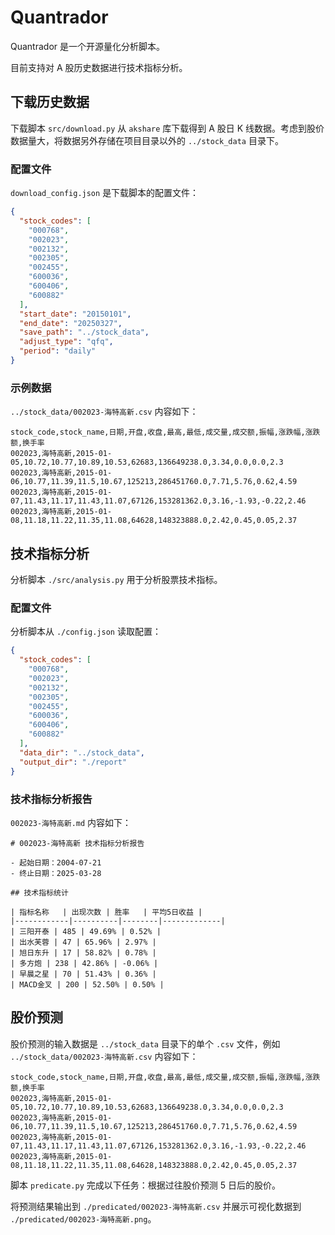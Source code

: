 # Quantrador

Quantrador 是一个开源量化分析脚本。

目前支持对 A 股历史数据进行技术指标分析。

## 下载历史数据

下载脚本 `src/download.py` 从 `akshare` 库下载得到 A 股日 K 线数据。考虑到股价数据量大，将数据另外存储在项目目录以外的 `../stock_data` 目录下。

### 配置文件

`download_config.json` 是下载脚本的配置文件：

```json
{
  "stock_codes": [
    "000768",
    "002023",
    "002132",
    "002305",
    "002455",
    "600036",
    "600406",
    "600882"
  ],
  "start_date": "20150101",
  "end_date": "20250327",
  "save_path": "../stock_data",
  "adjust_type": "qfq",
  "period": "daily"
}
```

### 示例数据

`../stock_data/002023-海特高新.csv` 内容如下：

```csv
stock_code,stock_name,日期,开盘,收盘,最高,最低,成交量,成交额,振幅,涨跌幅,涨跌额,换手率
002023,海特高新,2015-01-05,10.72,10.77,10.89,10.53,62683,136649238.0,3.34,0.0,0.0,2.3
002023,海特高新,2015-01-06,10.77,11.39,11.5,10.67,125213,286451760.0,7.71,5.76,0.62,4.59
002023,海特高新,2015-01-07,11.43,11.17,11.43,11.07,67126,153281362.0,3.16,-1.93,-0.22,2.46
002023,海特高新,2015-01-08,11.18,11.22,11.35,11.08,64628,148323888.0,2.42,0.45,0.05,2.37
```

## 技术指标分析

分析脚本 `./src/analysis.py` 用于分析股票技术指标。

### 配置文件

分析脚本从 `./config.json` 读取配置：

```json
{
  "stock_codes": [
    "000768",
    "002023",
    "002132",
    "002305",
    "002455",
    "600036",
    "600406",
    "600882"
  ],
  "data_dir": "../stock_data",
  "output_dir": "./report"
}
```

### 技术指标分析报告

`002023-海特高新.md` 内容如下：

```
# 002023-海特高新 技术指标分析报告

- 起始日期：2004-07-21
- 终止日期：2025-03-28

## 技术指标统计

| 指标名称   | 出现次数 | 胜率   | 平均5日收益 |
|------------|----------|--------|-------------|
| 三阳开泰 | 485 | 49.69% | 0.52% |
| 出水芙蓉 | 47 | 65.96% | 2.97% |
| 旭日东升 | 17 | 58.82% | 0.78% |
| 多方炮 | 238 | 42.86% | -0.06% |
| 早晨之星 | 70 | 51.43% | 0.36% |
| MACD金叉 | 200 | 52.50% | 0.50% |
```

## 股价预测

股价预测的输入数据是 `../stock_data` 目录下的单个 `.csv` 文件，例如 `../stock_data/002023-海特高新.csv` 内容如下：

```csv
stock_code,stock_name,日期,开盘,收盘,最高,最低,成交量,成交额,振幅,涨跌幅,涨跌额,换手率
002023,海特高新,2015-01-05,10.72,10.77,10.89,10.53,62683,136649238.0,3.34,0.0,0.0,2.3
002023,海特高新,2015-01-06,10.77,11.39,11.5,10.67,125213,286451760.0,7.71,5.76,0.62,4.59
002023,海特高新,2015-01-07,11.43,11.17,11.43,11.07,67126,153281362.0,3.16,-1.93,-0.22,2.46
002023,海特高新,2015-01-08,11.18,11.22,11.35,11.08,64628,148323888.0,2.42,0.45,0.05,2.37
```

脚本 `predicate.py` 完成以下任务：根据过往股价预测 5 日后的股价。

将预测结果输出到 `./predicated/002023-海特高新.csv` 并展示可视化数据到 `./predicated/002023-海特高新.png`。 

